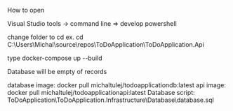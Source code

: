 How to open

Visual Studio
tools -> command line => develop powershell

change folder to cd ex. cd C:\Users\Michal\source\repos\ToDoApplication\ToDoApplication.Api

type
docker-compose up --build

Database will be empty of records

database image: docker pull michaltulej/todoapplicationdb:latest
api image:      docker pull michaltulej/todoapplicationapi:latest
Database script: ToDoApplication\ToDoApplication.Infrastructure\Database\database.sql








